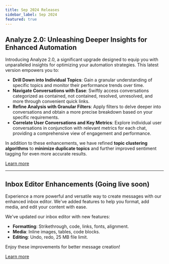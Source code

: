 ```yaml
---
title: Sep 2024 Releases 
sidebar_label: Sep 2024
featured: true
---
```


## Analyze 2.0: Unleashing Deeper Insights for Enhanced Automation

Introducing Analyze 2.0, a significant upgrade designed to equip you with unparalleled insights for optimizing your automation strategies. This latest version empowers you to:

* **Drill Down into Individual Topics**: Gain a granular understanding of specific topics and monitor their performance trends over time.
* **Navigate Conversations with Ease**: Swiftly access conversations categorized as contained, not contained, resolved, unresolved, and more through convenient quick links.
* **Refine Analysis with Granular Filters**: Apply filters to delve deeper into conversations and obtain a more precise breakdown based on your specific requirements.
* **Correlate User Conversations and Key Metrics**: Explore individual user conversations in conjunction with relevant metrics for each chat, providing a comprehensive view of engagement and performance.

In addition to these enhancements, we have refined **topic clustering algorithms** to **minimize duplicate topics** and further improved sentiment tagging for even more accurate results.

[Learn more](https://docs.yellow.ai/docs/platform_concepts/analyze/topics)

---

## Inbox Editor Enhancements (Going live soon)

Experience a more powerful and versatile way to create messages with our enhanced inbox editor. We've added features to help you format, add media, and edit your content with ease.

We've updated our inbox editor with new features:

* **Formatting**: Strikethrough, code, links, fonts, alignment.
* **Media**: Inline images, tables, code blocks.
* **Editing**: Undo, redo, 25 MB file limit.

Enjoy these improvements for better message creation!

[Learn more](https://docs.yellow.ai/docs/platform_concepts/inbox/ticketeditor-upcomingchanges)